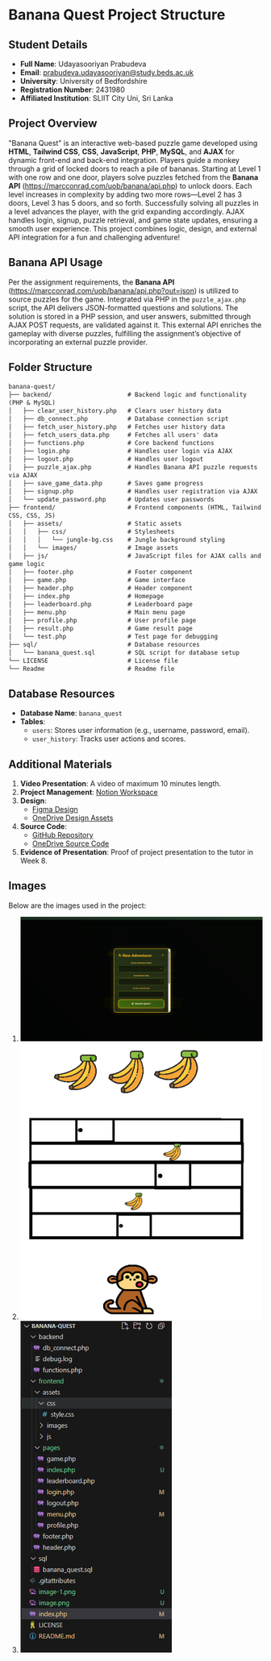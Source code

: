 # Banana Quest Project Structure

## Student Details
- **Full Name**: Udayasooriyan Prabudeva  
- **Email**: prabudeva.udayasooriyan@study.beds.ac.uk  
- **University**: University of Bedfordshire  
- **Registration Number**: 2431980  
- **Affiliated Institution**: SLIIT City Uni, Sri Lanka  

## Project Overview
"Banana Quest" is an interactive web-based puzzle game developed using **HTML**, **Tailwind CSS**, **CSS**, **JavaScript**, **PHP**, **MySQL**, and **AJAX** for dynamic front-end and back-end integration. Players guide a monkey through a grid of locked doors to reach a pile of bananas. Starting at Level 1 with one row and one door, players solve puzzles fetched from the **Banana API** (https://marcconrad.com/uob/banana/api.php) to unlock doors. Each level increases in complexity by adding two more rows—Level 2 has 3 doors, Level 3 has 5 doors, and so forth. Successfully solving all puzzles in a level advances the player, with the grid expanding accordingly. AJAX handles login, signup, puzzle retrieval, and game state updates, ensuring a smooth user experience. This project combines logic, design, and external API integration for a fun and challenging adventure!

## Banana API Usage
Per the assignment requirements, the **Banana API** (https://marcconrad.com/uob/banana/api.php?out=json) is utilized to source puzzles for the game. Integrated via PHP in the `puzzle_ajax.php` script, the API delivers JSON-formatted questions and solutions. The solution is stored in a PHP session, and user answers, submitted through AJAX POST requests, are validated against it. This external API enriches the gameplay with diverse puzzles, fulfilling the assignment’s objective of incorporating an external puzzle provider.

## Folder Structure
```
banana-quest/
├── backend/                     # Backend logic and functionality (PHP & MySQL)
│   ├── clear_user_history.php   # Clears user history data
│   ├── db_connect.php           # Database connection script
│   ├── fetch_user_history.php   # Fetches user history data
│   ├── fetch_users_data.php     # Fetches all users' data
│   ├── functions.php            # Core backend functions
│   ├── login.php                # Handles user login via AJAX
│   ├── logout.php               # Handles user logout
│   ├── puzzle_ajax.php          # Handles Banana API puzzle requests via AJAX
│   ├── save_game_data.php       # Saves game progress
│   ├── signup.php               # Handles user registration via AJAX
│   └── update_password.php      # Updates user passwords
├── frontend/                    # Frontend components (HTML, Tailwind CSS, CSS, JS)
│   ├── assets/                  # Static assets
│   │   ├── css/                 # Stylesheets
│   │   │   └── jungle-bg.css    # Jungle background styling
│   │   └── images/              # Image assets
│   ├── js/                      # JavaScript files for AJAX calls and game logic
│   ├── footer.php               # Footer component
│   ├── game.php                 # Game interface
│   ├── header.php               # Header component
│   ├── index.php                # Homepage
│   ├── leaderboard.php          # Leaderboard page
│   ├── menu.php                 # Main menu page
│   ├── profile.php              # User profile page
│   ├── result.php               # Game result page
│   └── test.php                 # Test page for debugging
├── sql/                         # Database resources
│   └── banana_quest.sql         # SQL script for database setup
└── LICENSE                      # License file
└── Readme                       # Readme file
```

## Database Resources
- **Database Name**: `banana_quest`
- **Tables**:
    - `users`: Stores user information (e.g., username, password, email).
    - `user_history`: Tracks user actions and scores.

## Additional Materials
1. **Video Presentation**: A video of maximum 10 minutes length.
2. **Project Management**: [Notion Workspace](https://www.notion.so/BANANA-QUEST-1c0460e45a4880ddb4f1d4552e9bb169?pvs=21)
3. **Design**:
    - [Figma Design](https://www.figma.com/design/KMCssR7FdJxr9MobG9yvIe/Untitled?node-id=0-1&t=6b0Uuu5tWlb8oNYR-1)
    - [OneDrive Design Assets](https://1drv.ms/f/c/48351f8739b0c623/EpQFQjuvYlxHokqRLMC8hSUBeecliv9bdz0PBsD9e3JeoQ?e=N2daRO)
4. **Source Code**:
    - [GitHub Repository](https://github.com/prabud0401/BANANA-QUEST.git)
    - [OneDrive Source Code](https://1drv.ms/f/c/48351f8739b0c623/Eg7NkyUWEpVGszeG9u2sW4kBFTXQ1cdbsrxgxWkccX_BPw?e=ruY7cT)
5. **Evidence of Presentation**: Proof of project presentation to the tutor in Week 8.

## Images
Below are the images used in the project:
1. ![Folder Structure Overview](image.png)
2. ![Authentication Flow](image-1.png)
3. ![Menu Page Design](image-2.png)